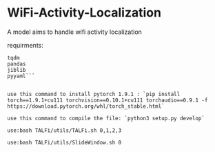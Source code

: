 # WiFi-Activity-Localization
A model aims to handle wifi activity localization

requirments:
```pytorch
tqdm
pandas
jiblib
pyyaml```


use this command to install pytorch 1.9.1 : `pip install torch==1.9.1+cu111 torchvision==0.10.1+cu111 torchaudio==0.9.1 -f https://download.pytorch.org/whl/torch_stable.html`

use this command to compile the file: `python3 setup.py develop`

use:bash TALFi/utils/TALFi.sh 0,1,2,3

use:bash TALFi/utils/SlideWindow.sh 0
